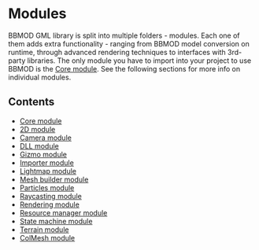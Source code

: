 # Modules
BBMOD GML library is split into multiple folders - modules. Each one of them
adds extra functionality - ranging from BBMOD model conversion on runtime,
through advanced rendering techniques to interfaces with 3rd-party libraries.
The only module you have to import into your project to use BBMOD is the
[Core module](./CoreModule.html). See the following sections for more info on
individual modules.

## Contents
* [Core module](./CoreModule.html)
* [2D module](./2DModule.html)
* [Camera module](./CameraModule.html)
* [DLL module](./DLLModule.html)
* [Gizmo module](./GizmoModule.html)
* [Importer module](./ImporterModule.html)
* [Lightmap module](./LightmapModule.html)
* [Mesh builder module](./MeshBuilderModule.html)
* [Particles module](./ParticlesModule.html)
* [Raycasting module](./RaycastingModule.html)
* [Rendering module](./RenderingModule.html)
* [Resource manager module](./ResourceManagerModule.html)
* [State machine module](./StateMachineModule.html)
* [Terrain module](./TerrainModule.html)
* [ColMesh module](./ColMeshModule.html)
